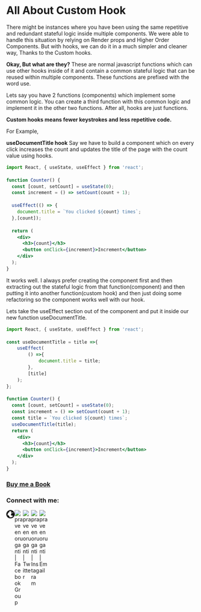 # All About Custom Hook

There might be instances where you have been using the same repetitive and redundant stateful logic inside multiple components. We were able to handle this situation by relying on Render props and Higher Order Components. But with hooks, we can do it in a much simpler and cleaner way, Thanks to the Custom hooks.

**Okay, But what are they?**
These are normal javascript functions which can use other hooks inside of it and contain a common stateful logic that can be reused within multiple components. These functions are prefixed with the word use.

Lets say you have 2 functions (components) which implement some common logic. You can create a third function with this common logic and implement it in the other two functions. After all, hooks are just functions.

**Custom hooks means fewer keystrokes and less repetitive code.**

For Example,

**useDocumentTitle hook**
Say we have to build a component which on every click increases the count and updates the title of the page with the count value using hooks.

```jsx
import React, { useState, useEffect } from 'react';

function Counter() {
  const [count, setCount] = useState(0);
  const increment = () => setCount(count + 1);

  useEffect(() => {
    document.title = `You clicked ${count} times`;
  },[count]);

  return (
    <div>
      <h3>{count}</h3>
      <button onClick={increment}>Increment</button>
    </div>
  );
}

```

It works well. I always prefer creating the component first and then extracting out the stateful logic from that function(component) and then putting it into another function(custom hook) and then just doing some refactoring so the component works well with our hook.

Lets take the useEffect section out of the component and put it inside our new function useDocumentTitle.

```jsx
import React, { useState, useEffect } from 'react';

const useDocumentTitle = title =>{
    useEffect(
        () =>{
            document.title = title;
        },
        [title]
    );
};

function Counter() {
  const [count, setCount] = useState(0);
  const increment = () => setCount(count + 1);
  const title = `You clicked ${count} times`;
  useDocumentTitle(title);
  return (
    <div>
      <h3>{count}</h3>
      <button onClick={increment}>Increment</button>
    </div>
  );
}

```
### [Buy me a Book](https://bit.ly/388sUbE)

### Connect with me:

[<img align="left" alt="praveenorugantitech.blogspot.com" width="22px" src="https://raw.githubusercontent.com/iconic/open-iconic/master/svg/globe.svg" />][website]
[<img align="left" alt="praveenoruganti | Facebook Group" width="22px" src="https://cdn.jsdelivr.net/npm/simple-icons@v3/icons/facebook.svg" />][facebookgroup]
[<img align="left" alt="praveenoruganti | Twitter" width="22px" src="https://cdn.jsdelivr.net/npm/simple-icons@v3/icons/twitter.svg" />][twitter]
[<img align="left" alt="praveenoruganti | Instagram" width="22px" src="https://cdn.jsdelivr.net/npm/simple-icons@v3/icons/instagram.svg" />][instagram]
[<img align="left" alt="praveenoruganti | Email" width="22px" src="https://cdn.jsdelivr.net/npm/simple-icons@v3/icons/gmail.svg" />][email]

<br/>

[website]: https://praveenorugantitech.blogspot.com
[twitter]: https://mobile.twitter.com/praveenoruganti
[facebookgroup]: https://www.facebook.com/groups/praveenorugantitech
[instagram]: https://instagram.com/praveenorugantitech
[email]: mailto:praveenorugantitech@gmail.com




